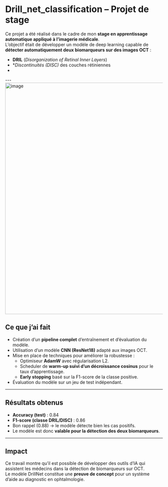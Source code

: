 # Drill_net_classification – Projet de stage

Ce projet a été réalisé dans le cadre de mon **stage en apprentissage automatique appliqué à l’imagerie médicale**.  
L’objectif était de développer un modèle de deep learning capable de **détecter automatiquement deux biomarqueurs sur des images OCT** :
- **DRIL** (*Disorganization of Retinal Inner Layers*)  
- **Discontinuités (DISC)* des couches rétiniennes
- 

---<img width="1300" height="737" alt="image" src="https://github.com/user-attachments/assets/1d90242f-f55a-4444-874e-3c66e4b6f716" />


## Ce que j’ai fait
- Création d’un **pipeline complet** d’entraînement et d’évaluation du modèle.
- Utilisation d’un modèle **CNN (ResNet18)** adapté aux images OCT.
- Mise en place de techniques pour améliorer la robustesse :
  - Optimiseur **AdamW** avec régularisation L2.
  - Scheduler de **warm-up suivi d’un décroissance cosinus** pour le taux d’apprentissage.
  - **Early stopping** basé sur la F1-score de la classe positive.
- Évaluation du modèle sur un jeu de test indépendant.

---

## Résultats obtenus
- **Accuracy (test)** : 0.84  
- **F1-score (classe DRIL/DISC)** : 0.86  
- Bon rappel (0.88) → le modèle détecte bien les cas positifs.  
- Le modèle est donc **valable pour la détection des deux biomarqueurs**.

---

## Impact
Ce travail montre qu’il est possible de développer des outils d’IA qui assistent les médecins dans la détection de biomarqueurs sur OCT.  
Le modèle DrillNet constitue une **preuve de concept** pour un système d’aide au diagnostic en ophtalmologie.
